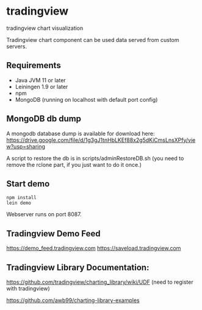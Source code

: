 # tradingview
tradingview chart visualization

Tradingview chart component can be used data served from custom servers.

## Requirements
- Java JVM 11 or later
- Leiningen 1.9 or later
- npm
- MongoDB (running on localhost with default port config)

## MongoDB db dump

A mongodb database dump is available for download here:
https://drive.google.com/file/d/1g3gJ1tnHbLKEf88x2g5dKiCmsLnsXPfy/view?usp=sharing

A script to restore the db is in scripts/adminRestoreDB.sh
(you need to remove the rclone part, if you just want to do it once.)


## Start demo

```
npm install
lein demo
```
Webserver runs on port 8087.



## Tradingview Demo Feed

https://demo_feed.tradingview.com
https://saveload.tradingview.com


## Tradingview Library Documentation:

https://github.com/tradingview/charting_library/wiki/UDF (need to register with tradingview)

https://github.com/awb99/charting-library-examples



